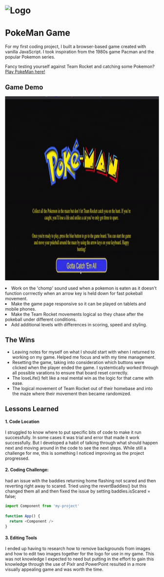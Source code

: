 # ![Logo](https://i.imgur.com/p0U8Ss5m.png) 
# PokeMan Game
For my first coding project, I built a browser-based game created with vanilla JavaScript. I took inspiration from the 1980s game Pacman and the popular Pokemon series.

Fancy testing yourself against Team Rocket and catching some Pokemon? [Play PokeMan here!](https://kpetersen04.github.io/)

## Game Demo

<p align="center">
  <img src="https://github.com/kpetersen04/kpetersen04.github.io/blob/main/images/PokeMan.gif" alt="animated" height='600px/>
</p>


## Tech Stack
HTML, CSS, JavaScript, Git, GitHub, Escalidraw, Pixlr and MS PowerPoint. 
## Project Overview 

#### The Brief
The game was required to:
- Be rendered in the browser.     
- Built with a grid. 
- Include logic for winning and visually display when the player won. 
- Include separate HTML, CSS and JavaScript files. 
- Use JavaScript for DOM manipulation. 
- Deploy online.
- Include semantic markup for HTML and CSS.
- Completed within a 14 days. 

#### Stage One: Planning 
I really enjoyed this portion of the project as I am a natural planner and researcher. I used Excalidraw, a virtual whiteboard, to lay out the look I wanted for my game and list the setup and game logic I would need to design. 

![App Screenshot](https://i.imgur.com/7fFtqAXl.png)

As I worked through my project, I continued to use Excalidraw to keep track of what I had completed, listing minor bugs and changes I wanted to go back to, and keeping track of the tasks I still had to do. This helped me to manage my time, know when to move on and also feel a sense of accomplishment as I ticked items off my list. 

![App Screenshot](https://i.imgur.com/f3kmfG3m.png)

At the end of each coding session I would also write a note to myself of what I would work on the next time I was coding the game. This allowed me to return and start working without trying to figure out where I left off or what I should do next. This really helped me to use my time wisely.

#### Stage Two: The Basic Requirements
The next stage in my mind was to complete the basic requirements of the game. I set up the grid and included some basic styling, this helped me to see what my end result could look like and got me excited to continue working. 

I then moved on to the core game logic including the movement of the Pokeball and Team Rocket, updating the score as the pokemon were caught and then creating the logic to remove lives from the board when the pokeball got caught. 

INSERT LIVESLOST CODE
```javascript
import Component from 'my-project'

function App() {
  return <Component />
}
```

The final core function I worked on was the win function. I saved this function for last as I thought it would be pretty straightforward but it ended up being one of the more challenging aspects for me.  I found it easy to set up a win based on the minimum possible score but then needed to find a way to also make the win dependent on if the board was cleared of pokemon. 

INSERT WIN FUNCTION CODE
```javascript
import Component from 'my-project'

function App() {
  return <Component />
}
```
Early on in this stage I started working on code to make Team Rocket’s movements more logical by having at least one of them chase after the Pokeball directly. Although I made some progress with this, I soon made the decision to move on to other core functions due to time constraints. However, I found that they would get stuck in the home base and therefore weren’t a very engaging part of the game. Although I decided to leave their movement set to random, I did design some code which would move them out of home base before their random movement started. This ensured they were on the board soon after starting the game and could pose a real threat to the Pokeball. 

INSERT EXIT GHOME   CODE
```javascript
import Component from 'my-project'

function App() {
  return <Component />
}
```
#### Stage Three: The Little Extras
Once I was happy with the core requirements of my game I moved on to additional extras which I thought would add the most value to the game. These included the addition of a landing page, a pause and resume button, audio for the game and play and pause icons which control the sound. 

#### Stage Two: Additional Time
On presentation day there was some time built in to deal with last minute bugs. I was happy with my game at this point but used the time to make my engergisers flash. I chose this as I thought I could complete it in the time left without negatively impacting any of my other completed code. 

With even more time, I would like to: 

- Make the 'You win' and 'You lose' message appear on the board (currently replaces the score total). 
- Work on the 'chomp' sound used when a pokemon is eaten as it doesn't function corrrectly when an arrow key is held down for fast pokeball movement. 
- Make the game page responsive so it can be played on tablets and mobile phones. 
- Make the Team Rocket movements logical so they chase after the pokeball under different conditions. 
- Add additional levels with differences in scoring, speed and styling. 

## The Wins
- Leaving notes for myself on what I should start with when I returned to working on my game. Helped me focus and with my time management. 
- Resetting the game, taking into consideration which buttons were clicked when the player ended the game. I systemtically worked through all possible varations to ensure that board reset correctly. 
- The loseLife() felt like a real mental win as the logic for that came with ease. 
- The logical movement of Team Rocket out of their homebase and into the maze where their movement then became randomized. 
## Lessons Learned
#### 1. Code Location

I struggled to know where to put specific bits of code to make it run successfully. In some cases it was trial and error that made it work successfully. But I developed a habit of talking through what should happen next and moving around in the code to see the next steps. While still a challenge for me, this is something I noticed improving as the project progressed. 

#### 2. Coding Challenge: 
had an issue with the baddies returning home flashing not scared 
and then reverting right away to scared. Tried using the revertBaddies()
but this changed them all and then fixed the issue by setting 
baddies.isScared = false; 

```javascript
import Component from 'my-project'

function App() {
  return <Component />
}
```

#### 3. Editing Tools 
I ended up having to research how to remove backgrounds from images and how to edit two images together for the logo for use in my game. This was not knowledge I expected to need but putting in the effort to gain this knowledge through the use of Pixlr and PowerPoint resulted in a more visually appealing game and was worth the time. 

